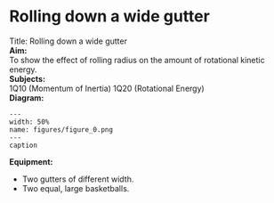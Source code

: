 # Rolling down a wide gutter 
  Title: Rolling down a wide gutter    
<b> Aim: </b>  
 To show the effect of rolling radius on the amount of rotational kinetic energy.    
<b> Subjects: </b>  
 1Q10 (Momentum of Inertia) 1Q20 (Rotational Energy)   
<b> Diagram: </b>  
   
```{figure} figures/figure_0.png  
---  
width: 50%  
name: figures/figure_0.png  
---  
caption  
``` 
      
<b> Equipment: </b>  
 
 *  Two gutters of different width. 
 *  Two equal, large basketballs.
 